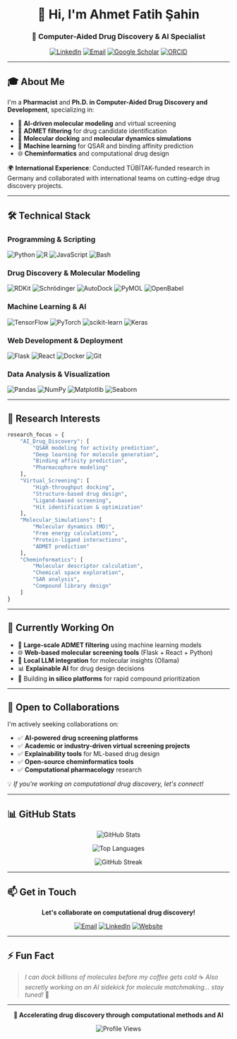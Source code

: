 <div align="center">

# 👋 Hi, I'm Ahmet Fatih Şahin

### 🧬 Computer-Aided Drug Discovery & AI Specialist

[![LinkedIn](https://img.shields.io/badge/LinkedIn-0077B5?style=for-the-badge&logo=linkedin&logoColor=white)](https://www.linkedin.com/in/ahmet-fatih-sahin-9bb20518a/)
[![Email](https://img.shields.io/badge/Email-D14836?style=for-the-badge&logo=gmail&logoColor=white)](mailto:fatihsahincadd@gmail.com)
[![Google Scholar](https://img.shields.io/badge/Google_Scholar-4285F4?style=for-the-badge&logo=google-scholar&logoColor=white)](https://scholar.google.com)
[![ORCID](https://img.shields.io/badge/ORCID-A6CE39?style=for-the-badge&logo=orcid&logoColor=white)](https://orcid.org)

</div>

---

## 🎓 About Me

I'm a **Pharmacist** and **Ph.D. in Computer-Aided Drug Discovery and Development**, specializing in:

- 🧪 **AI-driven molecular modeling** and virtual screening
- 💊 **ADMET filtering** for drug candidate identification
- 🔬 **Molecular docking** and **molecular dynamics simulations**
- 🤖 **Machine learning** for QSAR and binding affinity prediction
- 🌐 **Cheminformatics** and computational drug design

🌍 **International Experience**: Conducted TÜBİTAK-funded research in Germany and collaborated with international teams on cutting-edge drug discovery projects.

---

## 🛠️ Technical Stack

### Programming & Scripting
![Python](https://img.shields.io/badge/Python-3776AB?style=flat&logo=python&logoColor=white)
![R](https://img.shields.io/badge/R-276DC3?style=flat&logo=r&logoColor=white)
![JavaScript](https://img.shields.io/badge/JavaScript-F7DF1E?style=flat&logo=javascript&logoColor=black)
![Bash](https://img.shields.io/badge/Bash-4EAA25?style=flat&logo=gnu-bash&logoColor=white)

### Drug Discovery & Molecular Modeling
![RDKit](https://img.shields.io/badge/RDKit-3776AB?style=flat&logo=molecule&logoColor=white)
![Schrödinger](https://img.shields.io/badge/Schr%C3%B6dinger-Glide-orange?style=flat)
![AutoDock](https://img.shields.io/badge/AutoDock-Vina-red?style=flat)
![PyMOL](https://img.shields.io/badge/PyMOL-Visualization-blue?style=flat)
![OpenBabel](https://img.shields.io/badge/OpenBabel-Cheminformatics-green?style=flat)

### Machine Learning & AI
![TensorFlow](https://img.shields.io/badge/TensorFlow-FF6F00?style=flat&logo=tensorflow&logoColor=white)
![PyTorch](https://img.shields.io/badge/PyTorch-EE4C2C?style=flat&logo=pytorch&logoColor=white)
![scikit-learn](https://img.shields.io/badge/scikit--learn-F7931E?style=flat&logo=scikit-learn&logoColor=white)
![Keras](https://img.shields.io/badge/Keras-D00000?style=flat&logo=keras&logoColor=white)

### Web Development & Deployment
![Flask](https://img.shields.io/badge/Flask-000000?style=flat&logo=flask&logoColor=white)
![React](https://img.shields.io/badge/React-20232A?style=flat&logo=react&logoColor=61DAFB)
![Docker](https://img.shields.io/badge/Docker-2496ED?style=flat&logo=docker&logoColor=white)
![Git](https://img.shields.io/badge/Git-F05032?style=flat&logo=git&logoColor=white)

### Data Analysis & Visualization
![Pandas](https://img.shields.io/badge/Pandas-150458?style=flat&logo=pandas&logoColor=white)
![NumPy](https://img.shields.io/badge/NumPy-013243?style=flat&logo=numpy&logoColor=white)
![Matplotlib](https://img.shields.io/badge/Matplotlib-11557c?style=flat)
![Seaborn](https://img.shields.io/badge/Seaborn-3776AB?style=flat)

---

## 🔬 Research Interests

```python
research_focus = {
    "AI_Drug_Discovery": [
        "QSAR modeling for activity prediction",
        "Deep learning for molecule generation",
        "Binding affinity prediction",
        "Pharmacophore modeling"
    ],
    "Virtual_Screening": [
        "High-throughput docking",
        "Structure-based drug design",
        "Ligand-based screening",
        "Hit identification & optimization"
    ],
    "Molecular_Simulations": [
        "Molecular dynamics (MD)",
        "Free energy calculations",
        "Protein-ligand interactions",
        "ADMET prediction"
    ],
    "Cheminformatics": [
        "Molecular descriptor calculation",
        "Chemical space exploration",
        "SAR analysis",
        "Compound library design"
    ]
}
```

---

## 🌱 Currently Working On

- 🤖 **Large-scale ADMET filtering** using machine learning models
- 🌐 **Web-based molecular screening tools** (Flask + React + Python)
- 🧠 **Local LLM integration** for molecular insights (Ollama)
- 📊 **Explainable AI** for drug design decisions
- 🔧 Building **in silico platforms** for rapid compound prioritization

---

## 🤝 Open to Collaborations

I'm actively seeking collaborations on:

- ✅ **AI-powered drug screening platforms**
- ✅ **Academic or industry-driven virtual screening projects**
- ✅ **Explainability tools** for ML-based drug design
- ✅ **Open-source cheminformatics tools**
- ✅ **Computational pharmacology** research

💡 *If you're working on computational drug discovery, let's connect!*

---

## 📊 GitHub Stats

<div align="center">

![GitHub Stats](https://github-readme-stats.vercel.app/api?username=ahmetfths&show_icons=true&theme=tokyonight&hide_border=true&count_private=true)

![Top Languages](https://github-readme-stats.vercel.app/api/top-langs/?username=ahmetfths&layout=compact&theme=tokyonight&hide_border=true)

![GitHub Streak](https://github-readme-streak-stats.herokuapp.com/?user=ahmetfths&theme=tokyonight&hide_border=true)

</div>

---

## 📫 Get in Touch

<div align="center">

**Let's collaborate on computational drug discovery!**

[![Email](https://img.shields.io/badge/📧_Email-fatihsahincadd@gmail.com-D14836?style=for-the-badge)](mailto:fatihsahincadd@gmail.com)
[![LinkedIn](https://img.shields.io/badge/🔗_LinkedIn-Connect-0077B5?style=for-the-badge)](https://www.linkedin.com/in/ahmet-fatih-sahin-9bb20518a/)
[![Website](https://img.shields.io/badge/🌐_Website-Coming_Soon-4CAF50?style=for-the-badge)](https://ahmetfths.github.io)

</div>

---

## ⚡ Fun Fact

> *I can dock billions of molecules before my coffee gets cold* ☕
> *Also secretly working on an AI sidekick for molecule matchmaking... stay tuned!* 🤖

---

<div align="center">

**💊 Accelerating drug discovery through computational methods and AI**

![Profile Views](https://komarev.com/ghpvc/?username=ahmetfths&color=blueviolet&style=flat-square)

</div>
